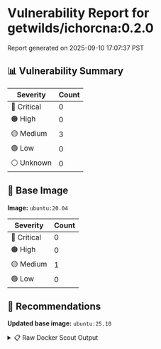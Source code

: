 # Vulnerability Report for getwilds/ichorcna:0.2.0

Report generated on 2025-09-10 17:07:37 PST

## 📊 Vulnerability Summary

| Severity | Count |
|----------|-------|
| 🔴 Critical | 0 |
| 🟠 High | 0 |
| 🟡 Medium | 3 |
| 🟢 Low | 0 |
| ⚪ Unknown | 0 |

## 🐳 Base Image

**Image:** `ubuntu:20.04`

| Severity | Count |
|----------|-------|
| 🔴 Critical | 0 |
| 🟠 High | 0 |
| 🟡 Medium | 1 |
| 🟢 Low | 0 |

## 🔄 Recommendations

**Updated base image:** `ubuntu:25.10`

<details>
<summary>📋 Raw Docker Scout Output</summary>

```text
Target             │  getwilds/ichorcna:0.2.0  │    0C     0H     3M     0L   
    digest           │  9c5754b7c55c                     │                              
  Base image         │  ubuntu:20.04                     │    0C     0H     1M     0L   
  Updated base image │  ubuntu:25.10                     │    0C     0H     0M     0L   
                     │                                   │                  -1          

What's next:
    View vulnerabilities → docker scout cves getwilds/ichorcna:0.2.0
    View base image update recommendations → docker scout recommendations getwilds/ichorcna:0.2.0
    Include policy results in your quickview by supplying an organization → docker scout quickview getwilds/ichorcna:0.2.0 --org <organization>
```
</details>
